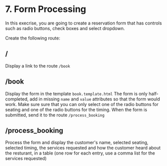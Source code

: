 # 7. Form Processing

In this execrise, you are going to create a reservation form that has controls such as radio buttons, check boxes and select dropdown.

Create the following route:

## /
Display a link to the route `/book`

## /book
Display the form in the template `book.template.html` The form is only half-completed, add in missing `name` and `value` attributes so that
the form would work. Make sure sure that you can only select one of the radio buttons for seating and one of the radio buttons for the timing.
When the form is submitted, send it to the route `/process_booking`

## /process_booking
Process the form and display the customer's name, selected seating, selected timing, the services requested and how the customer heard about
the resturant, in a table (one row for each entry, use a comma list for the services requested)